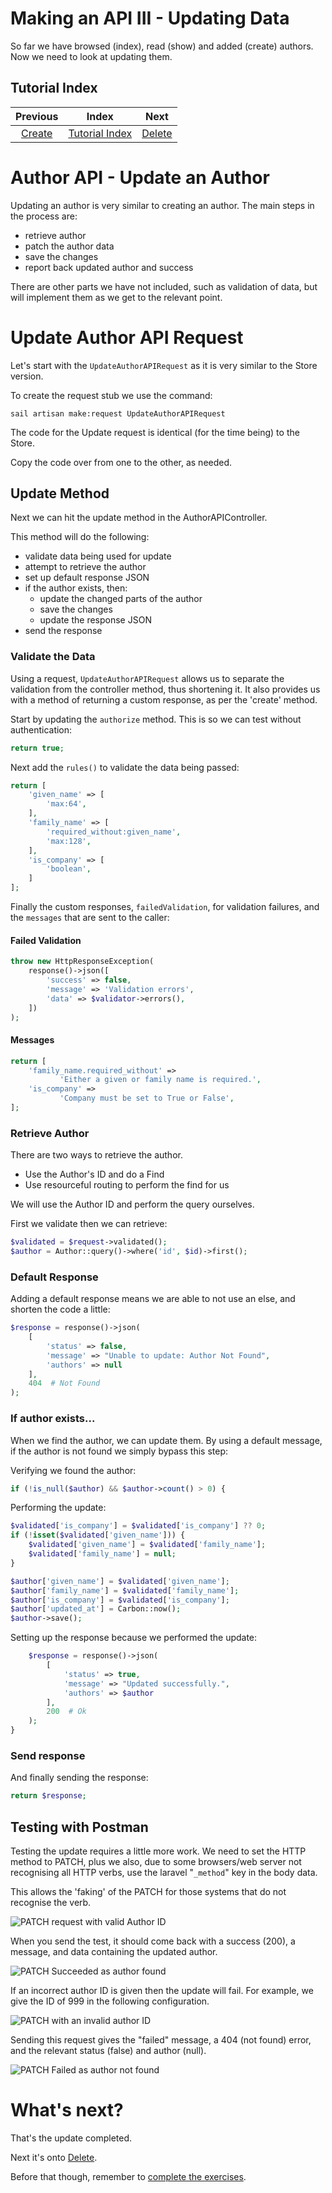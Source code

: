 # Making an API III - Updating Data

So far we have browsed (index), read (show) and added (create) authors. 
Now we need to look at updating them.


## Tutorial Index

|             Previous              |                Index                 |               Next                |
|:---------------------------------:|:------------------------------------:|:---------------------------------:|
| [Create](ReadMe-13-API-create.md) | [Tutorial Index](ReadMe-00-Index.md) | [Delete](ReadMe-15-API-delete.md) |


# Author API - Update an Author

Updating an author is very similar to creating an author. The main
steps in the process are:

- retrieve author 
- patch the author data
- save the changes
- report back updated author and success

There are other parts we have not included, such as validation of data,
but will implement them as we get to the relevant point.

# Update Author API Request

Let's start with the `UpdateAuthorAPIRequest` as it is very similar to the Store version.

To create the request stub we use the command:

```shell
sail artisan make:request UpdateAuthorAPIRequest
```

The code for the Update request is identical (for the time
being) to the Store.

Copy the code over from one to the other, as needed.

## Update Method

Next we can hit the update method in the AuthorAPIController.

This method will do the following:

- validate data being used for update
- attempt to retrieve the author
- set up default response JSON
- if the author exists, then:
  - update the changed parts of the author
  - save the changes
  - update the response JSON
- send the response

### Validate the Data

Using a request, `UpdateAuthorAPIRequest` allows us to separate the
validation from the controller method, thus shortening it. It also
provides us with a method of returning a custom response, as per the
'create' method.

Start by updating the `authorize` method. This is so we can test 
without authentication:
```php
return true;
```

Next add the `rules()` to validate the data being passed:

```php
return [
    'given_name' => [
        'max:64',
    ],
    'family_name' => [
        'required_without:given_name',
        'max:128',
    ],
    'is_company' => [
        'boolean',
    ]
];
```

Finally the custom responses, `failedValidation`, for validation 
failures, and the `messages` that are sent to the caller:

#### Failed Validation
```php
throw new HttpResponseException(
    response()->json([
        'success' => false,
        'message' => 'Validation errors',
        'data' => $validator->errors(),
    ])
);
```

#### Messages
```php
return [
    'family_name.required_without' =>
           'Either a given or family name is required.',
    'is_company' => 
           'Company must be set to True or False',
];
```

### Retrieve Author

There are two ways to retrieve the author.

- Use the Author's ID and do a Find
- Use resourceful routing to perform the find for us

We will use the Author ID and perform the query ourselves.

First we validate then we can retrieve:

```php
$validated = $request->validated();
$author = Author::query()->where('id', $id)->first();        
```

### Default Response

Adding a default response means we are able to not use an else,
and shorten the code a little:
```php
$response = response()->json(
    [
        'status' => false,
        'message' => "Unable to update: Author Not Found",
        'authors' => null
    ],
    404  # Not Found
);
```

### If author exists...

When we find the author, we can update them. By using a default 
message, if the author is not found we simply bypass this step:

Verifying we found the author:
```php
if (!is_null($author) && $author->count() > 0) {
```

Performing the update:
```php
$validated['is_company'] = $validated['is_company'] ?? 0;
if (!isset($validated['given_name'])) {
    $validated['given_name'] = $validated['family_name'];
    $validated['family_name'] = null;
}

$author['given_name'] = $validated['given_name'];
$author['family_name'] = $validated['family_name'];
$author['is_company'] = $validated['is_company'];
$author['updated_at'] = Carbon::now();
$author->save();
```

Setting up the response because we performed the update:

```php
    $response = response()->json(
        [
            'status' => true,
            'message' => "Updated successfully.",
            'authors' => $author
        ],
        200  # Ok
    );
}
```
### Send response

And finally sending the response:

```php
return $response;
```

## Testing with Postman

Testing the update requires a little more work. We need to set the 
HTTP method to PATCH, plus we also, due to some browsers/web server
not recognising all HTTP verbs, use the laravel "`_method`" key 
in the body data.

This allows the 'faking' of the PATCH for those systems that do not
recognise the verb.

![PATCH request with valid Author ID](images/postman-update-1.png)

When you send the test, it should come back with a success (200), 
a message, and data containing the updated author. 

![PATCH Succeeded as author found](images/postman-update-2.png)

If an incorrect author ID is given then the update will fail. For example, we give the ID of 999 in the following configuration.

![PATCH with an invalid author ID](images/postman-update-3.png)

Sending this request gives the "failed" message, a 404 (not found) 
error, and the relevant status (false) and author (null).

![PATCH Failed as author not found](images/postman-update-4.png)


# What's next?

That's the update completed.

Next it's onto [Delete](ReadMe-15-API-delete.md).

Before that though, remember to [complete the exercises](ReadMe-90-API-exercises.md).
